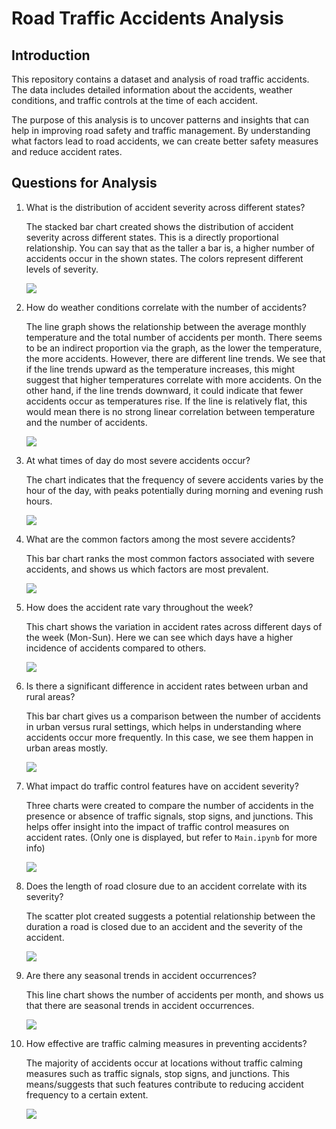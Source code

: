 # Road Traffic Accidents Analysis

## Introduction

This repository contains a dataset and analysis of road traffic accidents. The data includes detailed information about the accidents, weather conditions, and traffic controls at the time of each accident.

The purpose of this analysis is to uncover patterns and insights that can help in improving road safety and traffic management. By understanding what factors lead to road accidents, we can create better safety measures and reduce accident rates.

## Questions for Analysis

1. What is the distribution of accident severity across different states?

   The stacked bar chart created shows the distribution of accident severity across different states. This is a directly proportional relationship. You can say that as the taller a bar is, a higher number of accidents occur in the shown states. The colors represent different levels of severity.

   <img src = "https://github.com/rvela042/US-Accidents-from-2016-to-2023/blob/main/All%20Question%20Plots/Q1Chart.png"/>

2. How do weather conditions correlate with the number of accidents?

   The line graph shows the relationship between the average monthly temperature and the total number of accidents per month. There seems to be an indirect proportion via the graph, as the lower the temperature, the more accidents. However, there are different line trends. We see that if the line trends upward as the temperature increases, this might suggest that higher temperatures correlate with more accidents. On the other hand, if the line trends downward, it could indicate that fewer accidents occur as temperatures rise. If the line is relatively flat, this would mean there is no strong linear correlation between temperature and the number of accidents.

   <img src = "https://github.com/rvela042/US-Accidents-from-2016-to-2023/blob/main/All%20Question%20Plots/Q2chart.png" />

3. At what times of day do most severe accidents occur?

   The chart indicates that the frequency of severe accidents varies by the hour of the day, with peaks potentially during morning and evening rush hours.

   <img src = "https://github.com/rvela042/US-Accidents-from-2016-to-2023/blob/main/All%20Question%20Plots/Q3chart.png" />

4. What are the common factors among the most severe accidents?

   This bar chart ranks the most common factors associated with severe accidents, and shows us which factors are most prevalent.

   <img src = "https://github.com/rvela042/US-Accidents-from-2016-to-2023/blob/main/All%20Question%20Plots/Q4chart.png" />

5. How does the accident rate vary throughout the week?

   This chart shows the variation in accident rates across different days of the week (Mon-Sun). Here we can see which days have a higher incidence of accidents compared to others.

   <img src = "https://github.com/rvela042/US-Accidents-from-2016-to-2023/blob/main/All%20Question%20Plots/Q5chart.png" />

6. Is there a significant difference in accident rates between urban and rural areas?

   This bar chart gives us a comparison between the number of accidents in urban versus rural settings, which helps in understanding where accidents occur more frequently. In this case, we see them happen in urban areas mostly.

   <img src = "https://github.com/rvela042/US-Accidents-from-2016-to-2023/blob/main/All%20Question%20Plots/Q6chart.png" />

7. What impact do traffic control features have on accident severity?

   Three charts were created to compare the number of accidents in the presence or absence of traffic signals, stop signs, and junctions. This helps offer insight into the impact of traffic control measures on accident rates. (Only one is displayed, but refer to `Main.ipynb` for more info)

   <img src = "https://github.com/rvela042/US-Accidents-from-2016-to-2023/blob/main/All%20Question%20Plots/Q7chart.png" />

8. Does the length of road closure due to an accident correlate with its severity?

   The scatter plot created suggests a potential relationship between the duration a road is closed due to an accident and the severity of the accident.

   <img src = "https://github.com/rvela042/US-Accidents-from-2016-to-2023/blob/main/All%20Question%20Plots/Q8chart.png" />

9. Are there any seasonal trends in accident occurrences?

   This line chart shows the number of accidents per month, and shows us that there are seasonal trends in accident occurrences.

   <img src = "https://github.com/rvela042/US-Accidents-from-2016-to-2023/blob/main/All%20Question%20Plots/Q9chart.png" />

10. How effective are traffic calming measures in preventing accidents?

    The majority of accidents occur at locations without traffic calming measures such as traffic signals, stop signs, and junctions. This means/suggests that such features contribute to reducing accident frequency to a certain extent.

    <img src = "https://github.com/rvela042/US-Accidents-from-2016-to-2023/blob/main/All%20Question%20Plots/Q10chart.png" />
